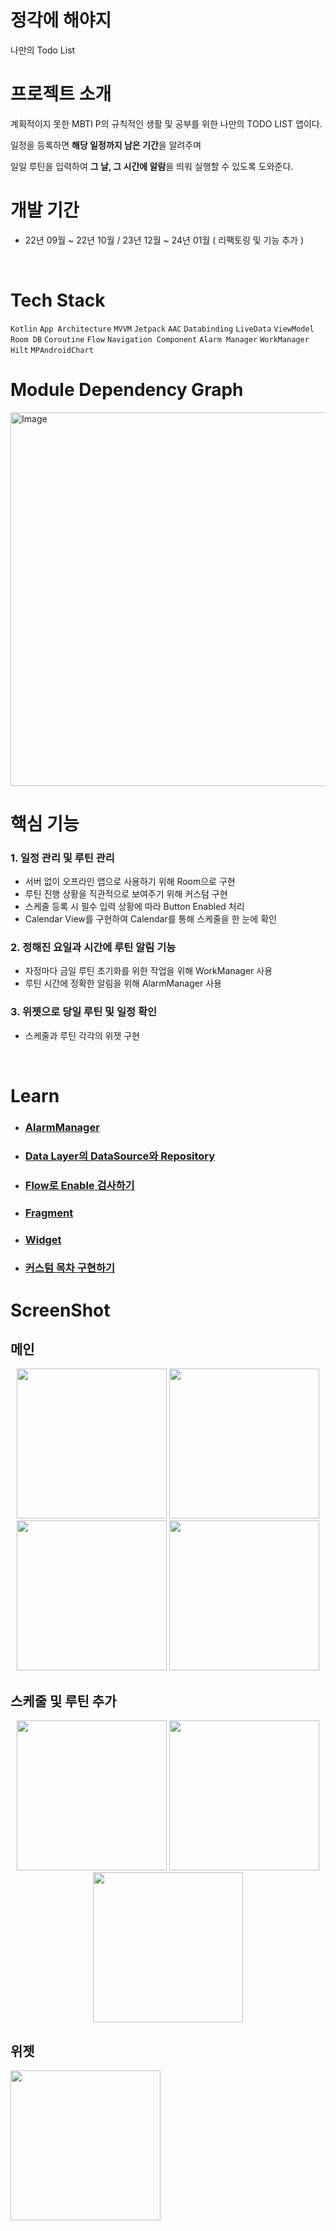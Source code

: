 # 정각에 해야지
 나만의 Todo List
 <br>


# 프로젝트 소개
 계획적이지 못한 MBTI P의 규칙적인 생활 및 공부를 위한 나만의 TODO LIST 앱이다.

일정을 등록하면 **해당 일정까지 남은 기간**을 알려주며

일일 루틴을 입력하여 **그 날, 그 시간에 알람**을 띄워 실행할 수 있도록 도와준다.
 <br>


# 개발 기간
 * 22년 09월 ~ 22년 10월 / 23년 12월 ~ 24년 01월 ( 리팩토링 및 기능 추가 )
 <br>

# Tech Stack
`Kotlin` `App Architecture` `MVVM` `Jetpack` `AAC` `Databinding` `LiveData` `ViewModel` `Room DB` `Coroutine`
`Flow` `Navigation Component` `Alarm Manager` `WorkManager` `Hilt` `MPAndroidChart`
<br>

# Module Dependency Graph
<img width="1514" height="598" alt="Image" src="https://github.com/user-attachments/assets/fabaf9e9-c597-4ad5-988a-15458dcb5408" />

# 핵심 기능
### 1. 일정 관리 및 루틴 관리
- 서버 없이 오프라인 앱으로 사용하기 위해 Room으로 구현
- 루틴 진행 상황을 직관적으로 보여주기 위해 커스텀 구현
- 스케줄 등록 시 필수 입력 상황에 따라 Button Enabled 처리
- Calendar View를 구현하여 Calendar를 통해 스케줄을 한 눈에 확인

### 2. 정해진 요일과 시간에 루틴 알림 기능
- 자정마다 금일 루틴 초기화를 위한 작업을 위해 WorkManager 사용
- 루틴 시간에 정확한 알림을 위해 AlarmManager 사용

### 3. 위젯으로 당일 루틴 및 일정 확인
- 스케줄과 루틴 각각의 위젯 구현

<br>

# Learn
* ### [AlarmManager](https://snaildeveloper.tistory.com/49)
* ### [Data Layer의 DataSource와 Repository](https://snaildeveloper.tistory.com/117)
* ### [Flow로 Enable 검사하기](https://snaildeveloper.tistory.com/150)
* ### [Fragment](https://snaildeveloper.tistory.com/147)
* ### [Widget](https://snaildeveloper.tistory.com/149)
* ### [커스텀 목차 구현하기](https://snaildeveloper.tistory.com/146)

# ScreenShot
## 메인
<p align="center" width="100%">
 <img 
  src="https://github.com/user-attachments/assets/86974924-48d3-4075-af7f-c43bd7de9a64"
  width="240"/>
 <img 
  src="https://github.com/user-attachments/assets/907112c4-af31-414c-b8d2-7d9f7a3f9c99"
  width="240"/>
  <img 
 src="https://github.com/user-attachments/assets/3d7006f2-dc44-4498-a8df-54a1c3dbacd7" 
 width="240"/>
 <img 
 src="https://github.com/user-attachments/assets/975c42af-7287-4b71-956e-e2d7bb8e64f1" 
 width="240"/> 
</p>

## 스케줄 및 루틴 추가
<p align="center" width="100%">
 <img 
 src="https://github.com/user-attachments/assets/44fce508-7442-42fa-8d06-e79d113a6289" 
 width="240"/> 
<img 
 src="https://github.com/user-attachments/assets/7094054a-a730-4616-9844-bb719639e8a4" 
 width="240"/> 
 <img 
 src="https://github.com/user-attachments/assets/78d86044-3e2f-4dee-8093-92c5976d7866" 
 width="240"/> 
</p>

## 위젯
<img 
 src="https://github.com/user-attachments/assets/15649eb4-6cd6-4d5e-8fcf-cfdcc203f4b4" 
 width="240"/> 

